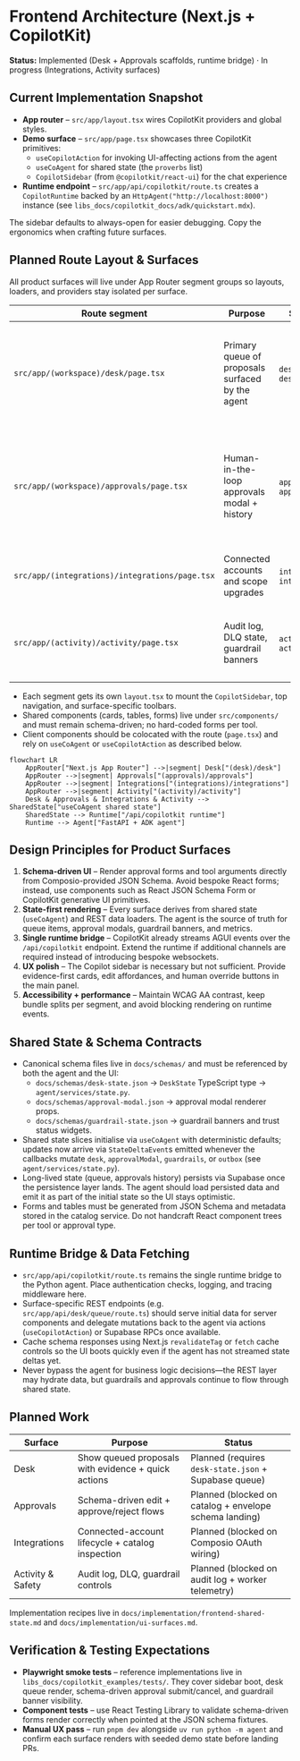 # Frontend Architecture (Next.js + CopilotKit)

**Status:** Implemented (Desk + Approvals scaffolds, runtime bridge) · In progress (Integrations, Activity surfaces)

## Current Implementation Snapshot

- **App router** – `src/app/layout.tsx` wires CopilotKit providers and global styles.
- **Demo surface** – `src/app/page.tsx` showcases three CopilotKit primitives:
  - `useCopilotAction` for invoking UI-affecting actions from the agent
  - `useCoAgent` for shared state (the `proverbs` list)
  - `CopilotSidebar` (from `@copilotkit/react-ui`) for the chat experience
- **Runtime endpoint** – `src/app/api/copilotkit/route.ts` creates a `CopilotRuntime`
  backed by an `HttpAgent("http://localhost:8000")` instance (see
  `libs_docs/copilotkit_docs/adk/quickstart.mdx`).

The sidebar defaults to always-open for easier debugging. Copy the ergonomics when
crafting future surfaces.

## Planned Route Layout & Surfaces

All product surfaces will live under App Router segment groups so layouts, loaders, and
providers stay isolated per surface.

| Route segment | Purpose | Shared state slice | Notes |
|---------------|---------|--------------------|-------|
| `src/app/(workspace)/desk/page.tsx` | Primary queue of proposals surfaced by the agent | `desk.queue`, `desk.metrics` | Scaffolded: streams queue updates via `StateDeltaEvent`s, hydrates from Supabase when available, renders approval shortcuts. |
| `src/app/(workspace)/approvals/page.tsx` | Human-in-the-loop approvals modal + history | `approvalModal`, `approvals.history` | Scaffolded: renders `approval-modal.json` schema-driven forms, persists form state via shared state and emits approve/reject actions. |
| `src/app/(integrations)/integrations/page.tsx` | Connected accounts and scope upgrades | `integrations.accounts`, `integrations.requests` | Surfaces `services.catalog` data and initiation links for Composio OAuth. |
| `src/app/(activity)/activity/page.tsx` | Audit log, DLQ state, guardrail banners | `activity.timeline`, `activity.guardrails` | Consumes `guardrail-state.json` snapshots + audit feed. Supports semantic search over audit logs. |

- Each segment gets its own `layout.tsx` to mount the `CopilotSidebar`, top navigation,
  and surface-specific toolbars.
- Shared components (cards, tables, forms) live under `src/components/` and must remain
  schema-driven; no hard-coded forms per tool.
- Client components should be colocated with the route (`page.tsx`) and rely on
  `useCoAgent` or `useCopilotAction` as described below.

```mermaid
flowchart LR
    AppRouter["Next.js App Router"] -->|segment| Desk["(desk)/desk"]
    AppRouter -->|segment| Approvals["(approvals)/approvals"]
    AppRouter -->|segment| Integrations["(integrations)/integrations"]
    AppRouter -->|segment| Activity["(activity)/activity"]
    Desk & Approvals & Integrations & Activity --> SharedState["useCoAgent shared state"]
    SharedState --> Runtime["/api/copilotkit runtime"]
    Runtime --> Agent["FastAPI + ADK agent"]
```

## Design Principles for Product Surfaces

1. **Schema-driven UI** – Render approval forms and tool arguments directly from
   Composio-provided JSON Schema. Avoid bespoke React forms; instead, use components such
   as React JSON Schema Form or CopilotKit generative UI primitives.
2. **State-first rendering** – Every surface derives from shared state (`useCoAgent`) and
   REST data loaders. The agent is the source of truth for queue items, approval modals,
   guardrail banners, and metrics.
3. **Single runtime bridge** – CopilotKit already streams AGUI events over the
   `/api/copilotkit` endpoint. Extend the runtime if additional channels are required
   instead of introducing bespoke websockets.
4. **UX polish** – The Copilot sidebar is necessary but not sufficient. Provide
   evidence-first cards, edit affordances, and human override buttons in the main panel.
5. **Accessibility + performance** – Maintain WCAG AA contrast, keep bundle splits per
   segment, and avoid blocking rendering on runtime events.

## Shared State & Schema Contracts

- Canonical schema files live in `docs/schemas/` and must be referenced by both the
  agent and the UI:
  - `docs/schemas/desk-state.json` → `DeskState` TypeScript type → `agent/services/state.py`.
  - `docs/schemas/approval-modal.json` → approval modal renderer props.
  - `docs/schemas/guardrail-state.json` → guardrail banners and trust status widgets.
- Shared state slices initialise via `useCoAgent` with deterministic defaults; updates
  now arrive via `StateDeltaEvent`s emitted whenever the callbacks mutate `desk`,
  `approvalModal`, `guardrails`, or `outbox` (see `agent/services/state.py`).
- Long-lived state (queue, approvals history) persists via Supabase once the persistence
  layer lands. The agent should load persisted data and emit it as part of the initial
  state so the UI stays optimistic.
- Forms and tables must be generated from JSON Schema and metadata stored in the catalog
  service. Do not handcraft React component trees per tool or approval type.

## Runtime Bridge & Data Fetching

- `src/app/api/copilotkit/route.ts` remains the single runtime bridge to the Python
  agent. Place authentication checks, logging, and tracing middleware here.
- Surface-specific REST endpoints (e.g. `src/app/api/desk/queue/route.ts`) should serve
  initial data for server components and delegate mutations back to the agent via
  actions (`useCopilotAction`) or Supabase RPCs once available.
- Cache schema responses using Next.js `revalidateTag` or `fetch` cache controls so the
  UI boots quickly even if the agent has not streamed state deltas yet.
- Never bypass the agent for business logic decisions—the REST layer may hydrate data,
  but guardrails and approvals continue to flow through shared state.

## Planned Work

| Surface | Purpose | Status |
|---------|---------|--------|
| Desk | Show queued proposals with evidence + quick actions | Planned (requires `desk-state.json` + Supabase queue) |
| Approvals | Schema-driven edit + approve/reject flows | Planned (blocked on catalog + envelope schema landing) |
| Integrations | Connected-account lifecycle + catalog inspection | Planned (blocked on Composio OAuth wiring) |
| Activity & Safety | Audit log, DLQ, guardrail controls | Planned (blocked on audit log + worker telemetry) |

Implementation recipes live in `docs/implementation/frontend-shared-state.md` and
`docs/implementation/ui-surfaces.md`.

## Verification & Testing Expectations

- **Playwright smoke tests** – reference implementations live in
  `libs_docs/copilotkit_examples/tests/`. They cover sidebar boot, desk queue render,
  schema-driven approval submit/cancel, and guardrail banner visibility.
- **Component tests** – use React Testing Library to validate schema-driven forms render
  correctly when pointed at the JSON schema fixtures.
- **Manual UX pass** – run `pnpm dev` alongside `uv run python -m agent` and confirm each
  surface renders with seeded demo state before landing PRs.
